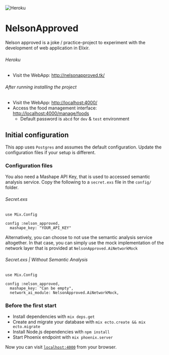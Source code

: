 ![Heroku](http://heroku-badge.herokuapp.com/?app=nelson-approved&style=flat&svg=1)

# NelsonApproved

Nelson approved is a joke / practice-project to experiment with the development of web application in Elixir.

###### Heroku

- Visit the WebApp: http://nelsonapproved.tk/

###### After running installing the project

- Visit the WebApp: [http://localhost:4000/](http://localhost:4000/)
- Access the food management interface: [http://localhost:4000/manage/foods](http://localhost:4000/manage/foods)
  - Default password is `abcd` for `dev` & `test` environment


## Initial configuration

This app uses `Postgres` and assumes the default configuration. 
Update the configuration files if your setup is different.

### Configuration files

You also need a Mashape API Key, that is used to accessed semantic analysis service.
Copy the following to a `secret.exs` file in the `config/` folder.

###### Secret.exs
```
use Mix.Config

config :nelson_approved,
  mashape_key: "YOUR_API_KEY"
```

Alternatively, you can choose to not use the semantic analysis service altogether.
In that case, you can simply use the mock implementation of the network layer that is
provided at `NelsonApproved.AiNetworkMock`


###### Secret.exs | Without Semantic Analysis
```
use Mix.Config

config :nelson_approved,
  mashape_key: "Can be empty",
  network_ai_module: NelsonApproved.AiNetworkMock,
```

### Before the first start

  * Install dependencies with `mix deps.get`
  * Create and migrate your database with `mix ecto.create && mix ecto.migrate`
  * Install Node.js dependencies with `npm install`
  * Start Phoenix endpoint with `mix phoenix.server`

Now you can visit [`localhost:4000`](http://localhost:4000) from your browser.

